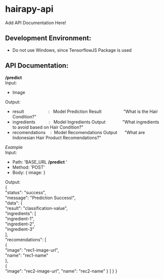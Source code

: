 ﻿# hairapy-api
Add API Documentation Here!

## Development Environment:
- Do not use Windows, since TensorflowJS Package is used

## API Documentation:
**/predict**  
Input:
- Image

Output:
- result&nbsp;&nbsp;&nbsp;&nbsp;&nbsp;&nbsp;&nbsp;&nbsp;&nbsp;&nbsp;&nbsp;&nbsp;&nbsp;&nbsp;&nbsp;&nbsp;&nbsp;&nbsp;&nbsp;&nbsp;:&nbsp;&nbsp;&nbsp;Model Prediction Result&nbsp;&nbsp;&nbsp;&nbsp;&nbsp;&nbsp;&nbsp;&nbsp;&nbsp;&nbsp;&nbsp;&nbsp;&nbsp;&nbsp;&nbsp;&nbsp;&nbsp;&nbsp;"What is the Hair Condition?"
- ingredients&nbsp;&nbsp;&nbsp;&nbsp;&nbsp;&nbsp;&nbsp;&nbsp;&nbsp;&nbsp;&nbsp;:&nbsp;&nbsp;&nbsp;Model Ingredients Output&nbsp;&nbsp;&nbsp;&nbsp;&nbsp;&nbsp;&nbsp;&nbsp;&nbsp;&nbsp;&nbsp;&nbsp;&nbsp;&nbsp;"What ingredients to avoid based on Hair Condition?"
- recomendations&nbsp;&nbsp;&nbsp;&nbsp;:&nbsp;&nbsp;Model Recomendations Output&nbsp;&nbsp;&nbsp;&nbsp;&nbsp;&nbsp;"What are Indonesian Hair Product Recomendations?"

*Example*  
Input:
- Path:  'BASE_URL
**/predict**
'
- Method: 'POST'
- Body: { image: <image-file> }  

Output:  
{  
    "status": "success",  
    "message": "Prediction Success!",  
    "data": {  
        "result": "classification-value",  
        "ingredients": [  
            "ingredient-1",  
            "ingredient-2",  
            "ingredient-3"  
        ],  
        "recomendations": [  
            {  
                "image": "rec1-image-url",  
                "name": "rec1-name"  
            },  
            {  
                "image": "rec2-image-url",
                "name": "rec2-name"
            }
        ]
    }
}
